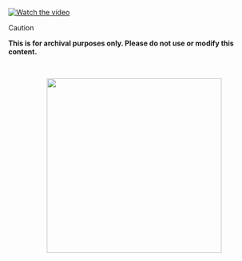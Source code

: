 [![Watch the video](https://img.youtube.com/vi/siy2vL94yd0/mqdefault.jpg)](https://www.youtube.com/watch?v=siy2vL94yd0)


> [!CAUTION]
> **This is for archival purposes only. Please do not use or modify this content.**

<br>

<p align="center">
<a href="https://discord.com/invite/8NJWstnUHd">
<img src="https://invidget.switchblade.xyz/8NJWstnUHd" width="350">
</a>
</p>

